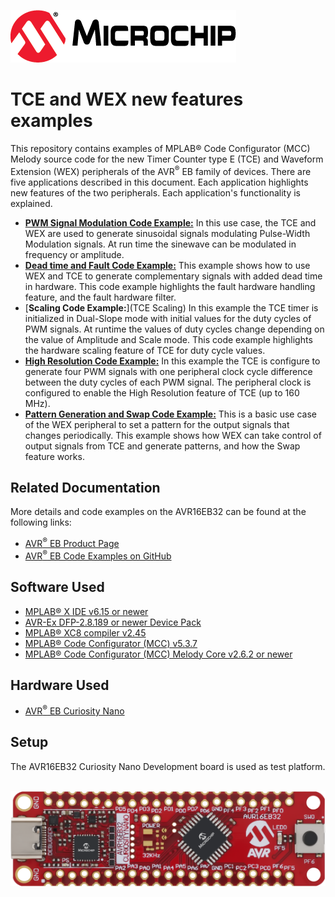 [![MCHP](images/microchip.png)](https://www.microchip.com)

# TCE and WEX new features examples

This repository contains examples of MPLAB® Code Configurator (MCC) Melody source code for the new Timer Counter type E (TCE) and Waveform Extension (WEX) peripherals of the AVR<sup>®</sup> EB family of devices. There are five applications described in this document. Each application highlights new features of the two peripherals. Each application's functionality is explained.

* [<strong>PWM Signal Modulation Code Example:</strong>](PWM_Modulation) In this use case, the TCE and WEX are used to generate sinusoidal signals modulating Pulse-Width Modulation signals. At run time the sinewave can be modulated in frequency or amplitude.
* [<strong>Dead time and Fault Code Example:</strong>](WEX_DT_FAULT) This example shows how to use WEX and TCE to generate complementary signals with added dead time in hardware. This code example highlights the fault hardware handling feature, and the fault hardware filter.
* [<strong>Scaling Code Example:</strong>](TCE Scaling) In this example the TCE timer is initialized in Dual-Slope mode with initial values for the duty cycles of PWM signals. At runtime the values of duty cycles change depending on the value of Amplitude and Scale mode. This code example highlights the hardware scaling feature of TCE for duty cycle values.
* [<strong>High Resolution Code Example:</strong>](TCE_HighResolution) In this example the TCE is configure to generate four PWM signals with one peripheral clock cycle difference between the duty cycles of each PWM signal. The peripheral clock is configured to enable the High Resolution feature of TCE (up to 160 MHz).
* [<strong>Pattern Generation and Swap Code Example:</strong>](WEX_Pgm_Swap) This is a basic use case of the WEX peripheral to set a pattern for the output signals that changes periodically. This example shows how WEX can take control of output signals from TCE and generate patterns, and how the Swap feature works.

## Related Documentation

More details and code examples on the AVR16EB32 can be found at the following links:

- [AVR<sup>®</sup> EB Product Page](https://www.microchip.com/en-us/product/AVR16EB32)
- [AVR<sup>®</sup> EB Code Examples on GitHub](https://github.com/microchip-pic-avr-examples?q=AVR16EB32)

## Software Used

- [MPLAB® X IDE v6.15 or newer](https://www.microchip.com/en-us/tools-resources/develop/mplab-x-ide)
- [AVR-Ex DFP-2.8.189 or newer Device Pack](https://packs.download.microchip.com/)
- [MPLAB® XC8 compiler v2.45](https://www.microchip.com/en-us/tools-resources/develop/mplab-xc-compilers/downloads-documentation#XC8)
- [MPLAB® Code Configurator (MCC) v5.3.7](https://www.microchip.com/en-us/tools-resources/configure/mplab-code-configurator)
- [MPLAB® Code Configurator (MCC) Melody Core v2.6.2 or newer](https://www.microchip.com/en-us/tools-resources/configure/mplab-code-configurator)

## Hardware Used

- [AVR<sup>®</sup> EB Curiosity Nano](https://www.microchip.com/en-us/product/AVR16EB32)

## Setup

The AVR16EB32 Curiosity Nano Development board is used as test platform.

<br><img src="images/AVR16EB32_Cnano_Board.png">